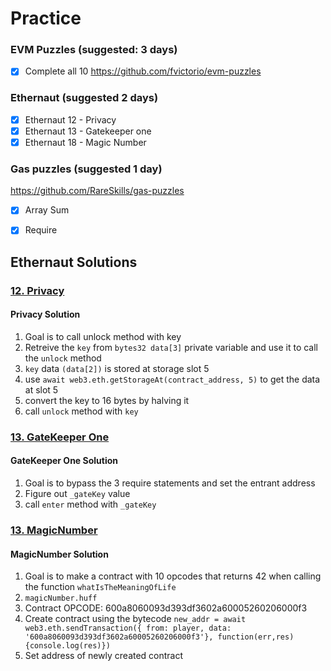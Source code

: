 # Practice

### EVM Puzzles (suggested: 3 days)

- [x]  Complete all 10 https://github.com/fvictorio/evm-puzzles

### Ethernaut (suggested 2 days)

- [x]  Ethernaut 12 - Privacy
- [x]  Ethernaut 13 - Gatekeeper one
- [x]  Ethernaut 18 - Magic Number

### Gas puzzles (suggested 1 day)

https://github.com/RareSkills/gas-puzzles

- [x]  Array Sum
- [x]  Require


## Ethernaut Solutions

### [12. Privacy](https://ethernaut.openzeppelin.com/level/0x1ca9f1c518ec5681C2B7F97c7385C0164c3A22Fe)

#### Privacy Solution
1. Goal is to call unlock method with key
2. Retreive the `key` from `bytes32 data[3]` private variable and use it to call the `unlock` method
3. `key` data `(data[2])` is stored at storage slot 5
4. use `await web3.eth.getStorageAt(contract_address, 5)` to get the data at slot 5
5. convert the key to 16 bytes by halving it
6. call `unlock` method with `key`


### [13. GateKeeper One](https://ethernaut.openzeppelin.com/level/0x46f79002907a025599f355A04A512A6Fd45E671B)

#### GateKeeper One Solution
1. Goal is to bypass the 3 require statements and set the entrant address 
2. Figure out `_gateKey` value 
3. call `enter` method with `_gateKey`


### [13. MagicNumber](https://ethernaut.openzeppelin.com/level/0x4A151908Da311601D967a6fB9f8cFa5A3E88a251)
#### MagicNumber Solution
1. Goal is to make a contract with 10 opcodes that returns 42 when calling the function `whatIsTheMeaningOfLife`
2. `magicNumber.huff`
3. Contract OPCODE: 600a8060093d393df3602a60005260206000f3
4. Create contract using the bytecode
`new_addr = await web3.eth.sendTransaction({ from: player, data: '600a8060093d393df3602a60005260206000f3'}, function(err,res){console.log(res)})`
5. Set address of newly created contract